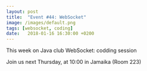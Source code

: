 ```yaml
---
layout: post
title:  "Event #44: WebSocket"
image: /images/default.png
tags: [websocket, coding]
date:   2018-01-16 16:30:00 +0200
---
```


This week on Java club
WebSocket: codding session

Join us next Thursday, at 10:00 in Jamaika (Room 223)
